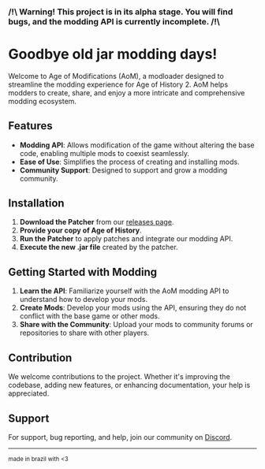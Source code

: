 ### /!\\ Warning! This project is in its alpha stage. You will find bugs, and the modding API is currently incomplete. /!\\

# Goodbye old jar modding days!

Welcome to Age of Modifications (AoM), a modloader designed to streamline the modding experience for Age of History 2. AoM helps modders to create, share, and enjoy a more intricate and comprehensive modding ecosystem.

## Features

- **Modding API**: Allows modification of the game without altering the base code, enabling multiple mods to coexist seamlessly.
- **Ease of Use**: Simplifies the process of creating and installing mods.
- **Community Support**: Designed to support and grow a modding community.

## Installation

1. **Download the Patcher** from our [releases page](https://gitlab.com/age-of-modifications/age-of-modifications/-/releases).
2. **Provide your copy of Age of History**.
3. **Run the Patcher** to apply patches and integrate our modding API.
4. **Execute the new .jar file** created by the patcher.

## Getting Started with Modding

1. **Learn the API**: Familiarize yourself with the AoM modding API to understand how to develop your mods.
2. **Create Mods**: Develop your mods using the API, ensuring they do not conflict with the base game or other mods.
3. **Share with the Community**: Upload your mods to community forums or repositories to share with other players.

## Contribution

We welcome contributions to the project. Whether it's improving the codebase, adding new features, or enhancing documentation, your help is appreciated.

## Support

For support, bug reporting, and help, join our community on [Discord](https://discord.gg/5gX297vNDC).

---

<sub>made in brazil with <3</sub>
